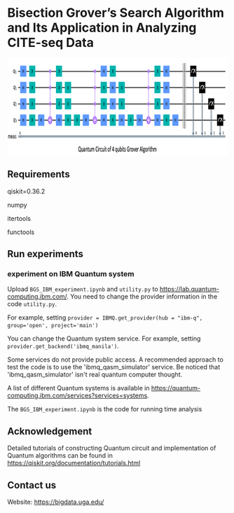 # Bisection Grover’s Search Algorithm  and Its Application in Analyzing CITE-seq Data

<img src="circuit_example.png" width="1080" height="220" />

## Requirements
qiskit=0.36.2

numpy

itertools

functools

## Run experiments

### experiment on IBM Quantum system

Upload `BGS_IBM_experiment.ipynb` and `utility.py` to https://lab.quantum-computing.ibm.com/. You need to change the provider information in the code `utility.py`.

For example, setting `provider = IBMQ.get_provider(hub = "ibm-q", group='open', project='main')`

You can change the Quantum system service. For example, setting `provider.get_backend('ibmq_manila')`.

Some services do not provide public access. A recommended approach to test the code is to use the 'ibmq_qasm_simulator' service. Be noticed that 'ibmq_qasm_simulator' isn't real quantum computer thought.

A list of different Quantum systems is available in https://quantum-computing.ibm.com/services?services=systems.

The `BGS_IBM_experiment.ipynb` is the code for running time analysis


## Acknowledgement

Detailed tutorials of constructing Quantum circuit and implementation of Quantum algorithms can be found in https://qiskit.org/documentation/tutorials.html

## Contact us

Website: https://bigdata.uga.edu/
